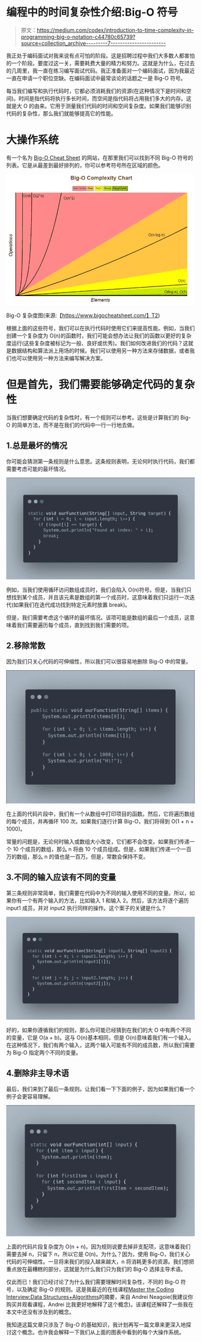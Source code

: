 # 编程中的时间复杂性介绍:Big-O 符号

> 原文：<https://medium.com/codex/introduction-to-time-complexity-in-programming-big-o-notation-c44780c65739?source=collection_archive---------7----------------------->

我正处于编码面试对我来说有点可怕的阶段。这是招聘过程中我们大多数人都害怕的一个阶段。要度过这一关，需要耗费大量的精力和努力。这就是为什么，在过去的几周里，我一直在练习编写面试代码。我正准备面对一个编码面试，因为我最近一直在申请一个职位空缺。在编码面试中最常谈论的话题之一是 Big-O 符号。

每当我们编写和执行代码时，它都必须消耗我们的资源(在这种情况下是时间和空间)。时间是指代码将执行多长时间，而空间是指代码将占用我们多大的内存。这就是大 O 的由来。它用于测量我们代码的时间和空间复杂度。如果我们能够识别代码的复杂性，那么我们就能够提高它的性能。

# 大操作系统

有一个名为 [Big-O Cheat Sheet](https://www.bigocheatsheet.com/) 的网站，在那里我们可以找到不同 Big-O 符号的列表。它是从最差到最好排列的，你可以参考符号所在区域的颜色。

![](img/76311d12f2fb60f3603485e23411d34b.png)

Big-O 复杂度图(来源:【https://www.bigocheatsheet.com/】T2)

根据上面的这些符号，我们可以在执行代码时使用它们来提高性能。例如，当我们创建一个复杂度为 O(n)的函数时，我们可能会想办法让我们的函数以更好的复杂度运行(这些复杂度被标记为一般、良好或优秀)。我们如何改进我们的代码？这就是数据结构和算法派上用场的时候。我们可以使用另一种方法来存储数据，或者我们也可以使用另一种方法来编写解决方案。

# 但是首先，我们需要能够确定代码的复杂性

当我们想要确定代码的复杂性时，有一个规则可以参考。这些是计算我们的 Big-O 的简单方法，而不是在我们的代码中一行一行地去做。

## 1.总是最坏的情况

你可能会猜测第一条规则是什么意思。这条规则表明，无论何时执行代码，我们都需要考虑可能的最坏情况。

![](img/a12eb48181bdb685cf3147e8a8c9bf1a.png)

例如，当我们使用循环访问数组成员时，我们会陷入 O(n)符号。但是，当我们只想找到某个成员，并且该元素是数组的第一个成员时，这意味着我们只运行一次迭代(如果我们在迭代成功找到特定元素时放置 break)。

但是，我们需要考虑这个循环的最坏情况。该项可能是数组的最后一个成员，这意味着我们需要遍历每个成员，直到找到我们需要的项。

## 2.移除常数

因为我们只关心代码的可伸缩性，所以我们可以很容易地删除 Big-O 中的常量。

![](img/5eea5ea8f555ef7b0cce4a87fe80a693.png)

在上面的代码片段中，我们有一个从数组中打印项目的函数。然后，它将遍历数组的每个成员，并再循环 100 次。如果我们逐行计算 Big-O，我们将得到 O(1 + n + 1000)。

常量的问题是，无论何时输入或数组大小改变，它们都不会改变。如果我们传递一个 10 个成员的数组，那么 n 将由 10 个成员组成。但是，如果我们传递一个一百万的数组，那么 n 的值也是一百万。但是，常数会保持不变。

## 3.不同的输入应该有不同的变量

第三条规则非常简单，我们需要在代码中为不同的输入使用不同的变量。所以，如果你有一个有两个输入的方法，比如输入 1 和输入 2。然后，该方法将逐个遍历 input1 成员，并对 input2 执行同样的操作。这个案子的关键是什么？

![](img/f690783afa1cb6fc1aea35676ba7a6f1.png)

好的，如果你遵循我们的规则，那么你可能已经猜到在我们的大 O 中有两个不同的变量，它是 O(a + b)。这与 O(n)基本相同，但是 O(n)意味着我们有一个输入。在这种情况下，我们有两个输入，这两个输入可能有不同的成员数，所以我们需要为 Big-O 指定两个不同的变量。

## 4.删除非主导术语

最后，我们来到了最后一条规则。让我们看一下下面的例子，因为如果我们看一个例子会更容易理解。

![](img/e73fa333fd795c1dbdff6065fec37f3c.png)

上面的代码片段复杂度为 O(n + n)。因为规则说要去掉非支配项，这意味着我们需要去掉 n，只留下 n，所以它是 O(n)。为什么？因为，使用 Big-O，我们关心代码的可伸缩性。一旦将来我们的投入越来越大，n 将消耗更多的资源。我们想把重点放在最糟糕的部分，这就是为什么我们只为我们的 Big-O 选择主导术语。

仅此而已！我们已经讨论了为什么我们需要理解时间复杂性，不同的 Big-O 符号，以及确定 Big-O 的规则。这是我最近的在线课程[Master the Coding Interview:Data Structures+Algorithms](https://www.udemy.com/course/master-the-coding-interview-data-structures-algorithms/)的摘要，来自 Andrei Neagoie(我建议你购买并观看课程，Andrei 比我更好地解释了这个概念)。该课程还解释了一些我在本文中还没有涉及到的概念。

我知道这篇文章只涉及了 Big-O 的基础知识，我计划再写一篇文章来更深入地探讨这个概念。也许我会解释一下我们从上面的图表中看到的每个大操作系统。